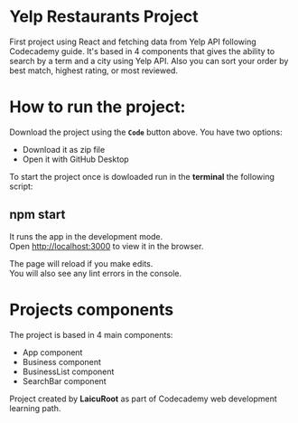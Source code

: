 # Yelp Restaurants Project

First project using React and fetching data from Yelp API following Codecademy guide. It's based in 4 components that gives the ability to search by a term and a city using Yelp API. Also you can sort your order by best match, highest rating,  or most reviewed. 

# How to run the project:

Download the project using the **`Code`** button above. You have two options: 
  
  - Download it as zip file
  - Open it with GitHub Desktop

To start the project once is dowloaded run in the **terminal** the following script: 

## npm start

It runs the app in the development mode.<br />
Open [http://localhost:3000](http://localhost:3000) to view it in the browser.

The page will reload if you make edits.<br />
You will also see any lint errors in the console.

# Projects components 

The project is based in 4 main components: 

  - App component
  - Business component
  - BusinessList component
  - SearchBar component

Project created by **LaicuRoot** as part of Codecademy web development learning path. 
